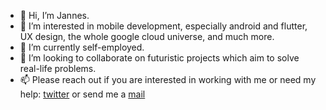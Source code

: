 - 👋 Hi, I’m Jannes.
- 👀 I’m interested in mobile development, especially android and flutter, UX design, the whole google cloud universe, and much more.
- 🌱 I’m currently self-employed. 
- 💞️ I’m looking to collaborate on futuristic projects which aim to solve real-life problems.
- 📫 Please reach out if you are interested in working with me or need my help: [twitter](https://twitter.com/jasi_dev) or send me a [mail](mailto:sieblerjannes@gmail.com)

<!---
Jaykocha/Jaykocha is a ✨ special ✨ repository because its `README.md` (this file) appears on your GitHub profile.
You can click the Preview link to take a look at your changes.
--->
